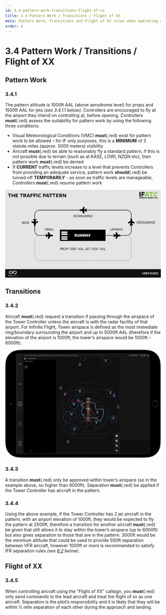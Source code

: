 ```yaml
---
id: 3.4-pattern-work-transitions-flight-of-xx
title: 3.4 Pattern Work / Transitions / Flight of XX
meta: Pattern Work, Transitions and Flight of XX rules when operating a tower facility within Infinite Flight.
order: 4
---
```


# 3.4  Pattern Work / Transitions / Flight of XX

 

## Pattern Work



### 3.4.1    

The pattern altitude is 1000ft AAL (above aerodrome level) for props and 1500ft AAL for jets *(see 3.4.1.1 below)*. Controllers are encouraged to fly at the airport they intend on controlling at, before opening. Controllers **must**{.red} assess the suitability for pattern work by using the following three conditions:

 

- Visual Meteorological Conditions (VMC) **must**{.red} exist for pattern work to be allowed – for IF only purposes, this is a **MINIMUM** of 3 statute miles (approx. 5000 meters) visibility
- Aircraft **must**{.red} be able to reasonably fly a standard pattern, if this is not possible due to terrain (such as at KASE, LOWI, NZQN etc), then pattern work **must**{.red} be denied
- If **CURRENT** traffic levels increase to a level that prevents Controllers from providing an adequate service, pattern work **should**{.red} be turned off **TEMPORARILY** - as soon as traffic levels are manageable, Controllers **must**{.red} resume pattern work



![Image 3.4.1.1 - The Traffic Pattern](_images/manual/graphics/atc-traffic-pattern.jpg)



## Transitions



### 3.4.2    

Aircraft **must**{.red} request a transition if passing through the airspace of the Tower Controller unless the aircraft is with the radar facility of that airport. For Infinite Flight, Tower airspace is defined as the most immediate ring/boundary surrounding the airport and up to 5000ft AAL (therefore if the elevation of the airport is 1000ft, the tower’s airspace would be 1000ft – 6000ft).

![Image 3.4.2.1 - Tower Airspace for KDFW](_images/manual/frames/atc-tower-airspace.png)




### 3.4.3    

A transition **must**{.red} only be approved within tower’s airspace (so in the example above, no higher than 6000ft). Separation **must**{.red} be applied if the Tower Controller has aircraft in the pattern.



### 3.4.4    

Using the above example, if the Tower Controller has 2 jet aircraft in the pattern, with an airport elevation of 1000ft, they would be expected to fly the pattern at 2500ft, therefore a transition for another aircraft **must**{.red} be given that still allows it to stay within the tower’s airspace (up to 6000ft) but also gives separation to those that are in the pattern. 3000ft would be the minimum altitude that could be used to provide 500ft separation between VFR aircraft, however 1000ft or more is recommended to satisfy IFR separation rules *(see [6.2](/guide/atc-manual/6.-radar/6.2-separation#6.2-separation) below)*.



## Flight of XX



### 3.4.5    

When controlling aircraft using the "Flight of XX" callsign, you **must**{.red} only send commands to the lead aircraft and treat the flight of xx as one aircraft. Separation is the pilot’s responsibility and it is likely that they will be within ½ mile separation of each other during the approach and landing.

 